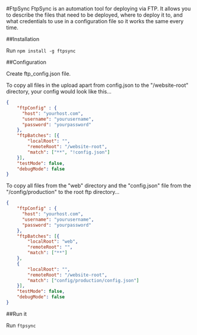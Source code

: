 #FtpSync
FtpSync is an automation tool for deploying via FTP. It allows you to describe the files that need to be deployed, where to deploy it to, and what credentials to use in a configuration file so it works the same every time.


##Installation

Run ``npm install -g ftpsync``

##Configuration

Create ftp_config.json file.

To copy all files in the upload apart from config.json to the "/website-root" directory, your config would look like this...

```json
{
	"ftpConfig" : {
	  "host": "yourhost.com",
	  "username": "yourusername",
	  "password": "yourpassword"
	},
	"ftpBatches": [{
		"localRoot": "",
		"remoteRoot": "/website-root",
		"match": ["**", "!config.json"]
	}],
	"testMode": false,
	"debugMode": false
}
```

To copy all files from the "web" directory and the "config.json" file from the "/config/production" to the root ftp directory...

```json
{
	"ftpConfig" : {
	  "host": "yourhost.com",
	  "username": "yourusername",
	  "password": "yourpassword"
	},
	"ftpBatches": [{
		"localRoot": "web",
		"remoteRoot": "",
		"match": ["**"]
	},
	{
		"localRoot": "",
		"remoteRoot": "/website-root",
		"match": ["config/production/config.json"]
	}],
	"testMode": false,
	"debugMode": false
}
```

##Run it

Run ``ftpsync``
